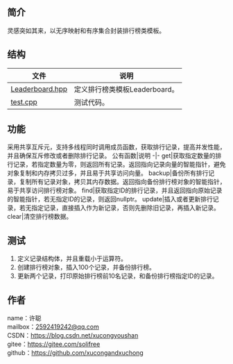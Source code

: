 ## 简介
灵感突如其来，以无序映射和有序集合封装排行榜类模板。

## 结构
文件|说明
-|-
[Leaderboard.hpp](Leaderboard.hpp)|定义排行榜类模板Leaderboard。
[test.cpp](test.cpp)|测试代码。

## 功能
采用共享互斥元，支持多线程同时调用成员函数，获取排行记录，提高并发性能，并且确保互斥修改或者删除排行记录。
公有函数|说明
-|-
get|获取指定数量的排行记录，若指定数量为零，则返回所有记录。返回指向记录向量的智能指针，避免对象复制和内存拷贝过多，并且易于共享访问向量。
backup|备份所有排行记录，复制所有记录对象，拷贝其内存数据。返回指向备份排行榜对象的智能指针，易于共享访问排行榜对象。
find|获取指定ID的排行记录，并且返回指向原始记录的智能指针，若无指定ID的记录，则返回nullptr。
update|插入或者更新排行记录，若无指定记录，直接插入作为新记录，否则先删除旧记录，再插入新记录。
clear|清空排行榜数据。

## 测试
1. 定义记录结构体，并且重载小于运算符。
2. 创建排行榜对象，插入100个记录，并备份排行榜。
3. 更新两个记录，打印原始排行榜前10名记录，和备份排行榜指定ID的记录。

## 作者
name：许聪  
mailbox：2592419242@qq.com  
CSDN：https://blog.csdn.net/xucongyoushan  
gitee：https://gitee.com/solifree  
github：https://github.com/xucongandxuchong

